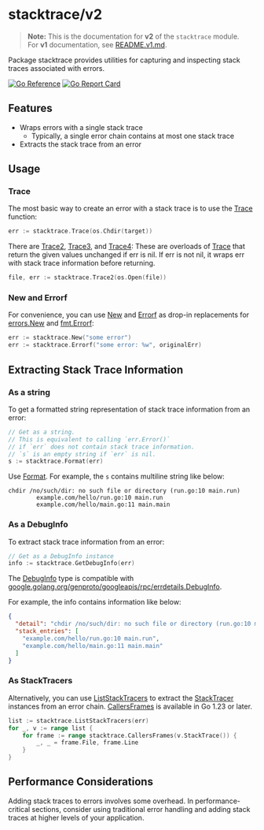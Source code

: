 # stacktrace/v2

> **Note:** This is the documentation for **v2** of the `stacktrace` module.  
> For **v1** documentation, see [README.v1.md](./README.v1.md).  

Package stacktrace provides utilities for capturing and inspecting stack traces associated with errors.

[![Go Reference](https://pkg.go.dev/badge/github.com/goaux/stacktrace/v2.svg)](https://pkg.go.dev/github.com/goaux/stacktrace/v2)
[![Go Report Card](https://goreportcard.com/badge/github.com/goaux/stacktrace/v2)](https://goreportcard.com/report/github.com/goaux/stacktrace/v2)

## Features

- Wraps errors with a single stack trace
  - Typically, a single error chain contains at most one stack trace
- Extracts the stack trace from an error

## Usage

### Trace

The most basic way to create an error with a stack trace is to use the [Trace][] function:

```go
err := stacktrace.Trace(os.Chdir(target))
```

There are [Trace2][], [Trace3][], and [Trace4][]:
These are overloads of [Trace][] that return the given values unchanged if err is nil.
If err is not nil, it wraps err with stack trace information before returning.

[Trace]: https://pkg.go.dev/github.com/goaux/stacktrace/v2#Trace
[Trace2]: https://pkg.go.dev/github.com/goaux/stacktrace/v2#Trace2
[Trace3]: https://pkg.go.dev/github.com/goaux/stacktrace/v3#Trace3
[Trace4]: https://pkg.go.dev/github.com/goaux/stacktrace/v4#Trace4

```go
file, err := stacktrace.Trace2(os.Open(file))
```

### New and Errorf

For convenience, you can use [New][] and [Errorf][] as drop-in replacements for [errors.New][] and [fmt.Errorf][]:

```go
err := stacktrace.New("some error")
err := stacktrace.Errorf("some error: %w", originalErr)
```

[New]: https://pkg.go.dev/github.com/goaux/stacktrace/v2#New
[Errorf]: https://pkg.go.dev/github.com/goaux/stacktrace/v2#Errorf
[errors.New]: https://pkg.go.dev/errors#New
[fmt.Errorf]: https://pkg.go.dev/fmt#Errorf

## Extracting Stack Trace Information

### As a string

To get a formatted string representation of stack trace information from an error:

```go
// Get as a string.
// This is equivalent to calling `err.Error()`
// if `err` does not contain stack trace information.
// `s` is an empty string if `err` is nil.
s := stacktrace.Format(err)
```

Use [Format][].
For example, the `s` contains multiline string like below:

```text
chdir /no/such/dir: no such file or directory (run.go:10 main.run)
        example.com/hello/run.go:10 main.run
        example.com/hello/main.go:11 main.main
```

[Format]: https://pkg.go.dev/github.com/goaux/stacktrace/v2#Format

### As a DebugInfo

To extract stack trace information from an error:

```go
// Get as a DebugInfo instance
info := stacktrace.GetDebugInfo(err)
```

The [DebugInfo](https://pkg.go.dev/github.com/goaux/stacktrace/v2#DebugInfo) type is compatible with [google.golang.org/genproto/googleapis/rpc/errdetails.DebugInfo](https://pkg.go.dev/google.golang.org/genproto/googleapis/rpc/errdetails#DebugInfo).

For example, the info contains information like below:

```json
{
  "detail": "chdir /no/such/dir: no such file or directory (run.go:10 main.run)",
  "stack_entries": [
    "example.com/hello/run.go:10 main.run",
    "example.com/hello/main.go:11 main.main"
  ]
}
```

### As StackTracers

Alternatively, you can use [ListStackTracers][] to extract the [StackTracer][] instances from an error chain.
[CallersFrames][] is available in Go 1.23 or later.

[ListStackTracers]: https://pkg.go.dev/github.com/goaux/stacktrace/v2#ListStackTracers
[StackTracer]: https://pkg.go.dev/github.com/goaux/stacktrace/v2#StackTracer
[CallersFrames]: https://pkg.go.dev/github.com/goaux/stacktrace/v2#CallersFrames

```go
list := stacktrace.ListStackTracers(err)
for _, v := range list {
	for frame := range stacktrace.CallersFrames(v.StackTrace()) {
		_, _ = frame.File, frame.Line
	}
}
```

## Performance Considerations

Adding stack traces to errors involves some overhead. In performance-critical
sections, consider using traditional error handling and adding stack traces at
higher levels of your application.
